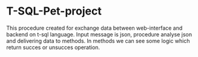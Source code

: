 # T-SQL-Pet-project
This procedure created for exchange data between web-interface and backend on t-sql language. Input message is json, procedure analyse json and delivering data to methods. In methods we can see some logic which return succes or unsucces operation. 
